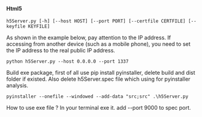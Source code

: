 
#### Html5

```shell
h5Server.py [-h] [--host HOST] [--port PORT] [--certfile CERTFILE] [--keyfile KEYFILE]             
```
As shown in the example below, pay attention to the IP address. If accessing from another device (such as a mobile phone), you need to set the IP address to the real public IP address.
```shell
python h5Server.py --host 0.0.0.0 --port 1337
```

Build exe package, 
first of all use pip install pyinstaller, delete build and dist folder if existed.
Also delete h5Server.spec file which using for pyinstaller analysis.

```shell
pyinstaller --onefile --windowed --add-data "src;src" .\h5Server.py
```
How to use exe file ?
In your terminal exe it. add --port 9000 to spec port.